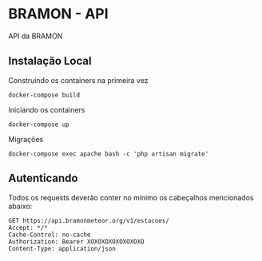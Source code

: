 # BRAMON - API

API da BRAMON


## Instalação Local

Construindo os containers na primeira vez

```console
docker-compose build
```

Iniciando os containers

```console
docker-compose up
```

Migrações

```console
docker-compose exec apache bash -c 'php artisan migrate'
```

## Autenticando

Todos os requests deverão conter no mínimo os cabeçalhos mencionados abaixo:

```http request
GET https://api.bramonmeteor.org/v1/estacoes/
Accept: */*
Cache-Control: no-cache
Authorization: Bearer XOXOXOXOXOXOXOXO
Content-Type: application/json
```
